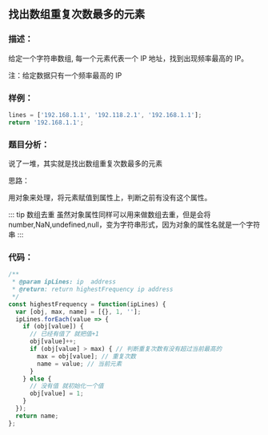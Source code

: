 ## 找出数组重复次数最多的元素

### 描述：

给定一个字符串数组, 每一个元素代表一个 IP 地址，找到出现频率最高的 IP。

注：给定数据只有一个频率最高的 IP

### 样例：

```js
lines = ['192.168.1.1', '192.118.2.1', '192.168.1.1'];
return '192.168.1.1';
```

### 题目分析：

说了一堆，其实就是找出数组重复次数最多的元素

思路：

用对象来处理，将元素赋值到属性上，判断之前有没有这个属性。

::: tip 数组去重
虽然对象属性同样可以用来做数组去重，但是会将 number,NaN,undefined,null，变为字符串形式，因为对象的属性名就是一个字符串
:::

### 代码：

```js
/**
 * @param ipLines: ip  address
 * @return: return highestFrequency ip address
 */
const highestFrequency = function(ipLines) {
  var [obj, max, name] = [{}, 1, ''];
  ipLines.forEach(value => {
    if (obj[value]) {
      // 已经有值了 就把值+1
      obj[value]++;
      if (obj[value] > max) { // 判断重复次数有没有超过当前最高的
        max = obj[value]; // 重复次数
        name = value; // 当前元素
      }
    } else {
      // 没有值 就初始化一个值
      obj[value] = 1;
    }
  });
  return name;
};
```

